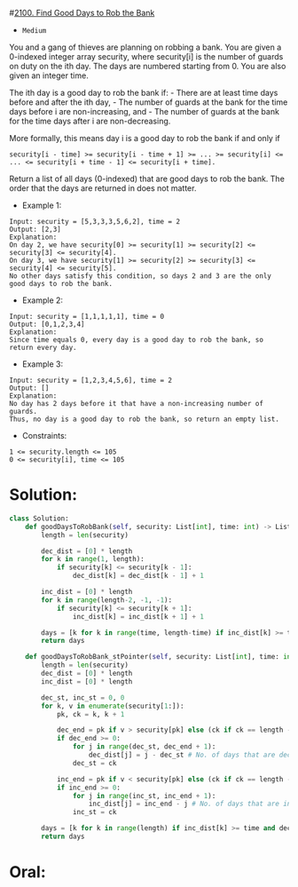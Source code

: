 #[2100. Find Good Days to Rob the Bank](https://leetcode.com/problems/find-good-days-to-rob-the-bank/description/) 
+ `Medium`

You and a gang of thieves are planning on robbing a bank. You are given a 0-indexed integer array security, where security[i] is the number of guards on duty on the ith day. The days are numbered starting from 0. You are also given an integer time.

The ith day is a good day to rob the bank if:
    - There are at least time days before and after the ith day,
    - The number of guards at the bank for the time days before i are non-increasing, and
    - The number of guards at the bank for the time days after i are non-decreasing.

More formally, this means day i is a good day to rob the bank if and only if 
```
security[i - time] >= security[i - time + 1] >= ... >= security[i] <= ... <= security[i + time - 1] <= security[i + time].
```

Return a list of all days (0-indexed) that are good days to rob the bank. The order that the days are returned in does not matter.



+ Example 1:

```
Input: security = [5,3,3,3,5,6,2], time = 2
Output: [2,3]
Explanation:
On day 2, we have security[0] >= security[1] >= security[2] <= security[3] <= security[4].
On day 3, we have security[1] >= security[2] >= security[3] <= security[4] <= security[5].
No other days satisfy this condition, so days 2 and 3 are the only good days to rob the bank.
```

+ Example 2:

```
Input: security = [1,1,1,1,1], time = 0
Output: [0,1,2,3,4]
Explanation:
Since time equals 0, every day is a good day to rob the bank, so return every day.
```

+ Example 3:

```
Input: security = [1,2,3,4,5,6], time = 2
Output: []
Explanation:
No day has 2 days before it that have a non-increasing number of guards.
Thus, no day is a good day to rob the bank, so return an empty list.
```


+ Constraints:

```
1 <= security.length <= 105
0 <= security[i], time <= 105
```

# Solution:
```python {.line-numbers}
class Solution:
    def goodDaysToRobBank(self, security: List[int], time: int) -> List[int]:
        length = len(security)

        dec_dist = [0] * length
        for k in range(1, length):
            if security[k] <= security[k - 1]:
                dec_dist[k] = dec_dist[k - 1] + 1

        inc_dist = [0] * length
        for k in range(length-2, -1, -1):
            if security[k] <= security[k + 1]:
                inc_dist[k] = inc_dist[k + 1] + 1

        days = [k for k in range(time, length-time) if inc_dist[k] >= time and dec_dist[k] >= time]
        return days

    def goodDaysToRobBank_stPointer(self, security: List[int], time: int) -> List[int]:
        length = len(security)
        dec_dist = [0] * length
        inc_dist = [0] * length

        dec_st, inc_st = 0, 0
        for k, v in enumerate(security[1:]):
            pk, ck = k, k + 1

            dec_end = pk if v > security[pk] else (ck if ck == length - 1 else -1)
            if dec_end >= 0:
                for j in range(dec_st, dec_end + 1):
                    dec_dist[j] = j - dec_st # No. of days that are decreasing before j
                dec_st = ck

            inc_end = pk if v < security[pk] else (ck if ck == length - 1 else -1)
            if inc_end >= 0:
                for j in range(inc_st, inc_end + 1):
                    inc_dist[j] = inc_end - j # No. of days that are increasing after j
                inc_st = ck

        days = [k for k in range(length) if inc_dist[k] >= time and dec_dist[k] >= time]
        return days

```

# Oral:
